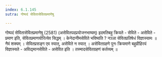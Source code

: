 ```yaml
---
index: 6.1.145
sutra: गोष्पदं सेवितासेवितप्रमाणेषु

---
```

गोष्पदं सेवितासेवितप्रमाणेषु (2581) (असेवितपदप्रयोजनभाष्यम्) इदमतिबहु क्रियते  -  सेविते  -  असेविते  -  प्रमाण इति, सेवितप्रमाणयोरित्येव सिद्धम् । केनेदानीमसेविते भविष्यति ? नञ्ञा सेवितप्रतिषेधं विज्ञास्यामः ॥ नैवं शक्यम् । सेवितप्रसङ्ग एव स्यात्, असेविते न स्यात् । असेवितग्रहणे पुनः क्रियमाणे बहुव्रीहिरयं विज्ञास्यते  -  अविद्यमानसेविते  -  असेवित इति । तस्मादसेवितग्रहणं कर्तव्यम् ॥